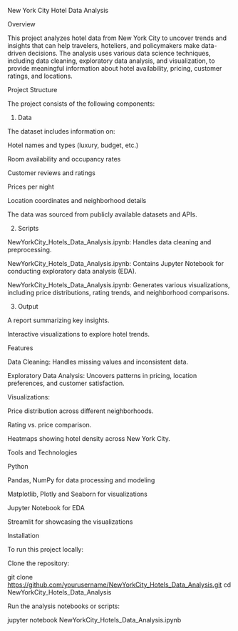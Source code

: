 New York City Hotel Data Analysis

Overview

This project analyzes hotel data from New York City to uncover trends and insights that can help travelers, hoteliers, and policymakers make data-driven decisions. The analysis uses various data science techniques, including data cleaning, exploratory data analysis, and visualization, to provide meaningful information about hotel availability, pricing, customer ratings, and locations.

Project Structure

The project consists of the following components:

1. Data

The dataset includes information on:

Hotel names and types (luxury, budget, etc.)

Room availability and occupancy rates

Customer reviews and ratings

Prices per night

Location coordinates and neighborhood details

The data was sourced from publicly available datasets and APIs.

2. Scripts

NewYorkCity_Hotels_Data_Analysis.ipynb: Handles data cleaning and preprocessing.

NewYorkCity_Hotels_Data_Analysis.ipynb: Contains Jupyter Notebook for conducting exploratory data analysis (EDA).

NewYorkCity_Hotels_Data_Analysis.ipynb: Generates various visualizations, including price distributions, rating trends, and neighborhood comparisons.

3. Output

A report summarizing key insights.

Interactive visualizations to explore hotel trends.

Features

Data Cleaning: Handles missing values and inconsistent data.

Exploratory Data Analysis: Uncovers patterns in pricing, location preferences, and customer satisfaction.

Visualizations:

Price distribution across different neighborhoods.

Rating vs. price comparison.

Heatmaps showing hotel density across New York City.

Tools and Technologies

Python

Pandas, NumPy for data processing and modeling

Matplotlib, Plotly and Seaborn for visualizations

Jupyter Notebook for EDA

Streamlit for showcasing the visualizations

Installation

To run this project locally:

Clone the repository:

git clone https://github.com/yourusername/NewYorkCity_Hotels_Data_Analysis.git
cd NewYorkCity_Hotels_Data_Analysis

Run the analysis notebooks or scripts:

jupyter notebook NewYorkCity_Hotels_Data_Analysis.ipynb
